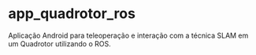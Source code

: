 # app_quadrotor_ros
Aplicação Android para teleoperação e interação com a técnica SLAM em um Quadrotor utilizando o ROS.
